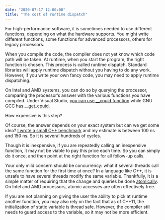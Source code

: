 ```yaml
---
date: "2020-07-17 12:00:00"
title: "The cost of runtime dispatch"
---
```




For high-performance software, it is sometimes needed to use different functions, depending on what the hardware supports. You might write different functions, some functions for advanced processors, others for legacy processors.

When you compile the code, the compiler does not yet know which code path will be taken. At runtime, when you start the program, the right function is chosen. This process is called runtime dispatch. Standard libraries will apply runtime dispatch without you having to do any work. However, if you write your own fancy code, you may need to apply runtime dispatching.

On Intel and AMD systems, you can do so by querying the processor, comparing the processor&rsquo;s answer with the various functions you have compiled. Under Visual Studio, [you can use __cpuid function](https://docs.microsoft.com/en-us/cpp/intrinsics/cpuid-cpuidex?view=vs-2019) while GNU GCC has [__get_cpuid](https://stackoverflow.com/questions/8407001/how-portable-is-get-cpuid).

How expensive is this step?

Of course, the answer depends on your exact system but can we get some idea? [I wrote a small C++ benchmark](https://github.com/lemire/Code-used-on-Daniel-Lemire-s-blog/tree/master/2020/07/16) and my estimate is between 100 ns and 150 ns. So it is several hundreds of cycles.

Though it is inexpensive, if you are repeatedly calling an inexpensive function, it may not be viable to pay this price each time. So you can simply do it once, and then point at the right function for all follow-up calls.

Your only mild concern should be concurrency: what if several threads call the same function for the first time at once? In a language like C++, it is unsafe to have several threads modify the same variable. Thankfully, it is a simple matter of requiring that the change and queries be done [atomically](https://en.cppreference.com/w/cpp/atomic/atomic). On Intel and AMD processors, atomic accesses are often effectively free.

If you are not planning on giving the user the ability to pick at runtime another function, you may also rely on the fact that as of C++11, the initialization of static variable is thread safe. However, the compiler still needs to guard access to the variable, so it may not be more efficient.

